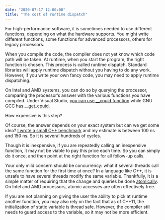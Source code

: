 ```yaml
---
date: "2020-07-17 12:00:00"
title: "The cost of runtime dispatch"
---
```




For high-performance software, it is sometimes needed to use different functions, depending on what the hardware supports. You might write different functions, some functions for advanced processors, others for legacy processors.

When you compile the code, the compiler does not yet know which code path will be taken. At runtime, when you start the program, the right function is chosen. This process is called runtime dispatch. Standard libraries will apply runtime dispatch without you having to do any work. However, if you write your own fancy code, you may need to apply runtime dispatching.

On Intel and AMD systems, you can do so by querying the processor, comparing the processor&rsquo;s answer with the various functions you have compiled. Under Visual Studio, [you can use __cpuid function](https://docs.microsoft.com/en-us/cpp/intrinsics/cpuid-cpuidex?view=vs-2019) while GNU GCC has [__get_cpuid](https://stackoverflow.com/questions/8407001/how-portable-is-get-cpuid).

How expensive is this step?

Of course, the answer depends on your exact system but can we get some idea? [I wrote a small C++ benchmark](https://github.com/lemire/Code-used-on-Daniel-Lemire-s-blog/tree/master/2020/07/16) and my estimate is between 100 ns and 150 ns. So it is several hundreds of cycles.

Though it is inexpensive, if you are repeatedly calling an inexpensive function, it may not be viable to pay this price each time. So you can simply do it once, and then point at the right function for all follow-up calls.

Your only mild concern should be concurrency: what if several threads call the same function for the first time at once? In a language like C++, it is unsafe to have several threads modify the same variable. Thankfully, it is a simple matter of requiring that the change and queries be done [atomically](https://en.cppreference.com/w/cpp/atomic/atomic). On Intel and AMD processors, atomic accesses are often effectively free.

If you are not planning on giving the user the ability to pick at runtime another function, you may also rely on the fact that as of C++11, the initialization of static variable is thread safe. However, the compiler still needs to guard access to the variable, so it may not be more efficient.

